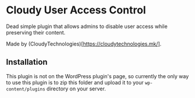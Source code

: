 # Cloudy User Access Control

Dead simple plugin that allows admins to disable user access while preserving their content. 

Made by (CloudyTechnologies)[https://cloudytechnologies.mk/].

## Installation

This plugin is not on the WordPress plugin's page, 
so currently the only way to use this plugin is to zip this folder and upload it to your 
`wp-content/plugins` directory on your server.
